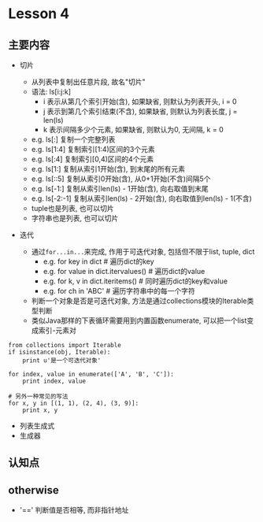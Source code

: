 # Lesson 4

## 主要内容

- 切片
    - 从列表中复制出任意片段, 故名"切片"
    - 语法: ls[i:j:k]
        - i 表示从第几个索引开始(含), 如果缺省, 则默认为列表开头, i = 0
        - j 表示到第几个索引结束(不含), 如果缺省, 则默认为列表长度, j = len(ls)
        - k 表示间隔多少个元素, 如果缺省, 则默认为0, 无间隔, k = 0
    - e.g. ls[:] 复制一个完整列表
    - e.g. ls[1:4] 复制索引[1:4)区间的3个元素
    - e.g. ls[:4] 复制索引[0,4)区间的4个元素
    - e.g. ls[1:] 复制从索引1开始(含), 到末尾的所有元素
    - e.g. ls[::5] 复制从索引0开始(含), 从0+1开始(不含)间隔5个
    - e.g. ls[-1:] 复制从索引len(ls) - 1开始(含), 向右取值到末尾
    - e.g. ls[-2:-1] 复制从索引len(ls) - 2开始(含), 向右取值到len(ls) - 1(不含)
    - tuple也是列表, 也可以切片
    - 字符串也是列表, 也可以切片

- 迭代
    - 通过`for...in...`来完成, 作用于可迭代对象, 包括但不限于list, tuple, dict
        - e.g. for key in dict                  # 遍历dict的key
        - e.g. for value in dict.itervalues()   # 遍历dict的value
        - e.g. for k, v in dict.iteritems()     # 同时遍历dict的key和value
        - e.g. for ch in 'ABC'                  # 遍历字符串中的每一个字符
    - 判断一个对象是否是可迭代对象, 方法是通过collections模块的Iterable类型判断
    - 类似Java那样的下表循环需要用到内置函数enumerate, 可以把一个list变成索引-元素对

```
from collections import Iterable
if isinstance(obj, Iterable):
    print u'是一个可迭代对象'
```

```
for index, value in enumerate(['A', 'B', 'C']):
    print index, value

# 另外一种常见的写法
for x, y in [(1, 1), (2, 4), (3, 9)]:
    print x, y
```

- 列表生成式
- 生成器

## 认知点

## otherwise

- '==' 判断值是否相等, 而非指针地址
